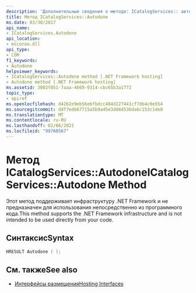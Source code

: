 ```yaml
---
description: 'Дополнительные сведения о методе: ICatalogServices:: автозавершение'
title: Метод ICatalogServices::Autodone
ms.date: 03/30/2017
api_name:
- ICatalogServices.Autodone
api_location:
- mscoree.dll
api_type:
- COM
f1_keywords:
- Autodone
helpviewer_keywords:
- ICatalogServices::Autodone method [.NET Framework hosting]
- Autodone method [.NET Framework hosting]
ms.assetid: 3002f051-7aaa-4669-9314-cbc65b3a1772
topic_type:
- apiref
ms.openlocfilehash: d42b2e9eb56e6fbdcc404d227441cf7db4c0e554
ms.sourcegitcommit: ddf7edb67715a5b9a45e3dd44536dabc153c1de0
ms.translationtype: MT
ms.contentlocale: ru-RU
ms.lasthandoff: 02/06/2021
ms.locfileid: "99760567"
---
```

# <a name="icatalogservicesautodone-method"></a><span data-ttu-id="ddf91-103">Метод ICatalogServices::Autodone</span><span class="sxs-lookup"><span data-stu-id="ddf91-103">ICatalogServices::Autodone Method</span></span>

<span data-ttu-id="ddf91-104">Этот метод поддерживает инфраструктуру .NET Framework и не предназначен для использования непосредственно из программного кода.</span><span class="sxs-lookup"><span data-stu-id="ddf91-104">This method supports the .NET Framework infrastructure and is not intended to be used directly from your code.</span></span>  
  
## <a name="syntax"></a><span data-ttu-id="ddf91-105">Синтаксис</span><span class="sxs-lookup"><span data-stu-id="ddf91-105">Syntax</span></span>  
  
```cpp  
HRESULT Autodone ( );  
```  
  
## <a name="see-also"></a><span data-ttu-id="ddf91-106">См. также</span><span class="sxs-lookup"><span data-stu-id="ddf91-106">See also</span></span>

- [<span data-ttu-id="ddf91-107">Интерфейсы размещения</span><span class="sxs-lookup"><span data-stu-id="ddf91-107">Hosting Interfaces</span></span>](hosting-interfaces.md)
